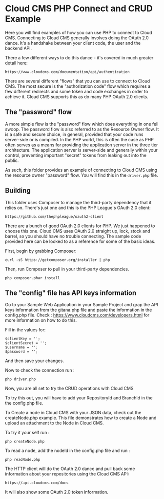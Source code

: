 # Cloud CMS PHP Connect and CRUD Example

Here you will find examples of how you can use PHP to connect to Cloud CMS.
Connecting to Cloud CMS generally involves doing the OAuth 2.0 dance.  It's a handshake between your client code,
the user and the backend API.

There a few different ways to do this dance - it's covered in much greater detail here:

    https://www.cloudcms.com/documentation/api/authentication
    
There are several different "flows" that you can use to connect to Cloud CMS.  The most secure is the
"authorization code" flow which requires a few different redirects and some token and code exchanges in order
to achieve it.  Cloud CMS supports this as do many PHP OAuth 2.0 clients.

## The "password" flow

A more simple flow is the "password" flow which does everything in one fell swoop.  The password flow is also
referred to as the Resource Owner flow.  It is a safe and secure choice, in general, provided that your code
runs server-side or is compiled.  In the PHP world, this is often the case as PHP often serves as a means
for providing the application server in the three tier architecture.  The application server is server-side and
generally within your control, preventing important "secret" tokens from leaking out into the public.

As such, this folder provides an example of connecting to Cloud CMS using the resource owner "password" flow.
You will find this in the `driver.php` file.

## Building

This folder uses Composer to manage the third-party dependency that it relies on.  There's just one and this is the
PHP League's OAuth 2.0 client:

    https://github.com/thephpleague/oauth2-client
    
There are a bunch of good OAuth 2.0 clients for PHP.  We just happened to choose this one.  Cloud CMS uses OAuth 2.0
straight up, lock, stock and barrel, so you should have no trouble connecting.  The sample code provided here
can be looked to as a reference for some of the basic ideas.

First, begin by grabbing Composer:

    curl -sS https://getcomposer.org/installer | php
    
Then, run Composer to pull in your third-party dependencies.

    php composer.phar install


## The "config" file has API keys information

Go to your Sample Web Application in your Sample Project and grap the API keys information from the gitana.php file and paste the information in the config.php file. Check : https://www.cloudcms.com/developers.html for more information on how to do this.
    
Fill in the values for:

    $clientKey = '';
    $clientSecret = '';
    $username = '';
    $password = '';
    
And then save your changes.

Now to check the connection run :

    php driver.php

Now, you are all set to try the CRUD operations with Cloud CMS

To try this out, you will have to add your RepositoryId and BranchId in the the config.php file.

To Create a node in Cloud CMS with your JSON data, check out the createNode.php example. This file demonstrates how to create a Node and upload an attachment to the Node in Cloud CMS. 

To try it your self run : 

    php createNode.php 

To read a node, add the nodeId in the config.php file and run : 

    php readNode.php 
    
The HTTP client will do the OAuth 2.0 dance and pull back some information about your repositories using the
Cloud CMS API:

    https://api.cloudcms.com/docs
    
It will also show some OAuth 2.0 token information.

